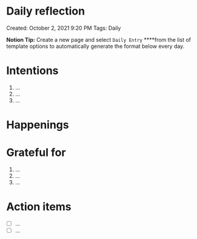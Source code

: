 # Daily reflection

Created: October 2, 2021 9:20 PM
Tags: Daily

**Notion Tip:** Create a new page and select `Daily Entry` ****from the list of template options to automatically generate the format below every day.

# Intentions

1. ...
2. ...
3. ...

# Happenings

# Grateful for

1. ...
2. ...
3. ...

# Action items

- [ ]  ...
- [ ]  ...